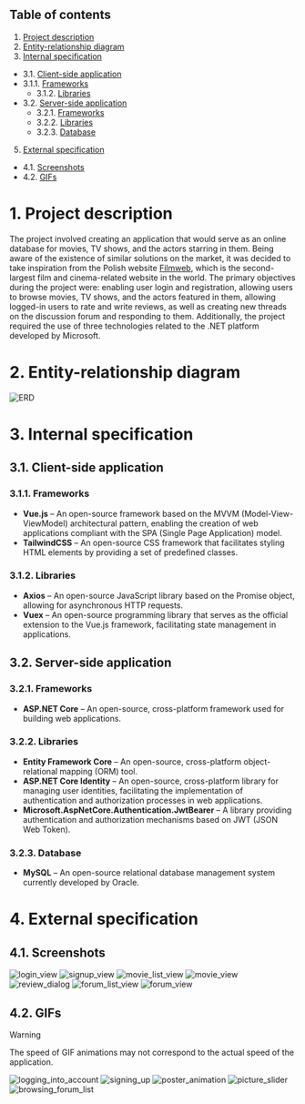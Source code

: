 ## Table of contents  
1. [Project description](#1-Project-description)  
2. [Entity-relationship diagram](#2-Entity-relationship-diagram)   
3. [Internal specification](#3-Internal-specification)  
* 3.1. [Client-side application](#31-Client-side-spplication)  
* 3.1.1. [Frameworks](#311-Frameworks)  
  * 3.1.2. [Libraries](#312-Libraries)  
* 3.2. [Server-side application](#32-Server-side-spplication)  
  * 3.2.1. [Frameworks](#321-Frameworks)  
  * 3.2.2. [Libraries](#322-Libraries)  
  * 3.2.3. [Database](#322-Database)  
5. [External specification](#4-External-specification)  
* 4.1. [Screenshots](#41-Screenshots)  
* 4.2. [GIFs](#42-GIFs)

# 1. Project description  
The project involved creating an application that would serve as an online database for movies, TV shows, and the actors starring in them. Being aware of the existence of similar solutions on the market, it was decided to take inspiration from the Polish website [Filmweb](https://www.filmweb.pl/), which is the second-largest film and cinema-related website in the world. The primary objectives during the project were: enabling user login and registration, allowing users to browse movies, TV shows, and the actors featured in them, allowing logged-in users to rate and write reviews, as well as creating new threads on the discussion forum and responding to them. Additionally, the project required the use of three technologies related to the .NET platform developed by Microsoft.

# 2. Entity-relationship diagram
![ERD](https://github.com/user-attachments/assets/c54c751f-f7f5-4a92-b46b-422aea4db957)

# 3. Internal specification

## 3.1. Client-side application

### 3.1.1. Frameworks
- **Vue.js** – An open-source framework based on the MVVM (Model-View-ViewModel) architectural pattern, enabling the creation of web applications compliant with the SPA (Single Page Application) model.
- **TailwindCSS** – An open-source CSS framework that facilitates styling HTML elements by providing a set of predefined classes.

### 3.1.2. Libraries
- **Axios** – An open-source JavaScript library based on the Promise object, allowing for asynchronous HTTP requests.
- **Vuex** – An open-source programming library that serves as the official extension to the Vue.js framework, facilitating state management in applications.

## 3.2. Server-side application

### 3.2.1. Frameworks
- **ASP.NET Core** – An open-source, cross-platform framework used for building web applications.

### 3.2.2. Libraries
- **Entity Framework Core** – An open-source, cross-platform object-relational mapping (ORM) tool.
- **ASP.NET Core Identity** – An open-source, cross-platform library for managing user identities, facilitating the implementation of authentication and authorization processes in web applications.
- **Microsoft.AspNetCore.Authentication.JwtBearer** – A library providing authentication and authorization mechanisms based on JWT (JSON Web Token).

### 3.2.3. Database
- **MySQL** – An open-source relational database management system currently developed by Oracle.

# 4. External specification

## 4.1. Screenshots
![login_view](https://github.com/user-attachments/assets/638d9ea5-51d8-40cd-9a00-d00fb6fb3b50)
![signup_view](https://github.com/user-attachments/assets/466042fd-63c4-40d0-971e-f4ce5c696a30)
![movie_list_view](https://github.com/user-attachments/assets/c39720eb-8f6a-4cc8-a420-f36ec7d49fbf)
![movie_view](https://github.com/user-attachments/assets/60bb70ae-90f0-4753-b81b-78b6a6cd48cf)
![review_dialog](https://github.com/user-attachments/assets/24322b99-58e5-42d4-a531-45098846b341)
![forum_list_view](https://github.com/user-attachments/assets/f6654569-e22b-4db0-ac4a-d7c3f13c4614)
![forum_view](https://github.com/user-attachments/assets/d68c4318-ede0-427d-a815-7a038181204d)

## 4.2. GIFs
> [!WARNING]
> The speed of GIF animations may not correspond to the actual speed of the application.

![logging_into_account](https://github.com/user-attachments/assets/05d94535-0c15-4baf-aa4e-3f316244f65e)
![signing_up](https://github.com/user-attachments/assets/ca34fd48-4b8c-4f11-94b0-a872b458cb51)
![poster_animation](https://github.com/user-attachments/assets/58adb7c7-3785-4ea2-8257-9053c11a5810)
![picture_slider](https://github.com/user-attachments/assets/d8408c6d-6c73-4526-a4b8-6d8038e89754)
![browsing_forum_list](https://github.com/user-attachments/assets/99bfd8ee-fa9d-4fe2-9781-1172797e564c)
